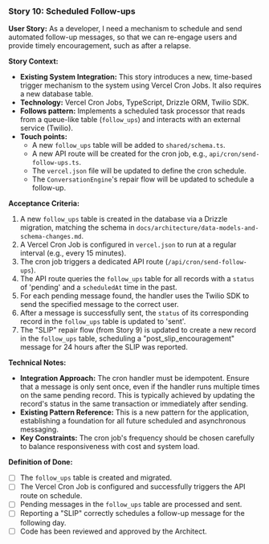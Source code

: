 ### **Story 10: Scheduled Follow-ups**

**User Story:**
As a developer, I need a mechanism to schedule and send automated follow-up messages, so that we can re-engage users and provide timely encouragement, such as after a relapse.

**Story Context:**
*   **Existing System Integration:** This story introduces a new, time-based trigger mechanism to the system using Vercel Cron Jobs. It also requires a new database table.
*   **Technology:** Vercel Cron Jobs, TypeScript, Drizzle ORM, Twilio SDK.
*   **Follows pattern:** Implements a scheduled task processor that reads from a queue-like table (`follow_ups`) and interacts with an external service (Twilio).
*   **Touch points:**
    *   A new `follow_ups` table will be added to `shared/schema.ts`.
    *   A new API route will be created for the cron job, e.g., `api/cron/send-follow-ups.ts`.
    *   The `vercel.json` file will be updated to define the cron schedule.
    *   The `ConversationEngine`'s repair flow will be updated to schedule a follow-up.

**Acceptance Criteria:**
1.  A new `follow_ups` table is created in the database via a Drizzle migration, matching the schema in `docs/architecture/data-models-and-schema-changes.md`.
2.  A Vercel Cron Job is configured in `vercel.json` to run at a regular interval (e.g., every 15 minutes).
3.  The cron job triggers a dedicated API route (`/api/cron/send-follow-ups`).
4.  The API route queries the `follow_ups` table for all records with a `status` of 'pending' and a `scheduledAt` time in the past.
5.  For each pending message found, the handler uses the Twilio SDK to send the specified message to the correct user.
6.  After a message is successfully sent, the `status` of its corresponding record in the `follow_ups` table is updated to 'sent'.
7.  The "SLIP" repair flow (from Story 9) is updated to create a new record in the `follow_ups` table, scheduling a "post_slip_encouragement" message for 24 hours after the SLIP was reported.

**Technical Notes:**
*   **Integration Approach:** The cron handler must be idempotent. Ensure that a message is only sent once, even if the handler runs multiple times on the same pending record. This is typically achieved by updating the record's status in the same transaction or immediately after sending.
*   **Existing Pattern Reference:** This is a new pattern for the application, establishing a foundation for all future scheduled and asynchronous messaging.
*   **Key Constraints:** The cron job's frequency should be chosen carefully to balance responsiveness with cost and system load.

**Definition of Done:**
*   [ ] The `follow_ups` table is created and migrated.
*   [ ] The Vercel Cron Job is configured and successfully triggers the API route on schedule.
*   [ ] Pending messages in the `follow_ups` table are processed and sent.
*   [ ] Reporting a "SLIP" correctly schedules a follow-up message for the following day.
*   [ ] Code has been reviewed and approved by the Architect.

